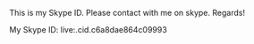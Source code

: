 This is my Skype ID. Please contact with me on skype. Regards!

My Skype ID: live:.cid.c6a8dae864c09993

